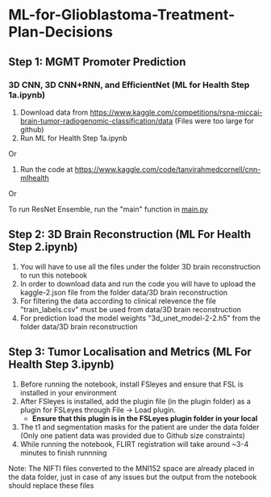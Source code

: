 # ML-for-Glioblastoma-Treatment-Plan-Decisions

## Step 1: MGMT Promoter Prediction 
### 3D CNN, 3D CNN+RNN, and EfficientNet (ML for Health Step 1a.ipynb)
1. Download data from https://www.kaggle.com/competitions/rsna-miccai-brain-tumor-radiogenomic-classification/data (Files were too large for github)
2. Run ML for Health Step 1a.ipynb

Or

1. Run the code at https://www.kaggle.com/code/tanvirahmedcornell/cnn-mlhealth

Or

To run ResNet Ensemble, run the "main" function in [main.py](https://github.com/tanvir10029/ML-for-Glioblastoma-Treatment-Plan-Decisions/blob/main/resnet-ensemble/working/main.py)

## Step 2: 3D Brain Reconstruction (ML For Health Step 2.ipynb)

1. You will have to use all the files under the folder 3D brain reconstruction to run this notebook
2. In order to download data and run the code you will have to upload the kaggle-2.json file from the folder data/3D brain reconstruction
3. For filtering the data according to clinical relevence the file "train_labels.csv" must be used from data/3D brain reconstruction
4. For prediction load the model weights "3d_unet_model-2-2.h5" from the folder data/3D brain reconstruction

## Step 3: Tumor Localisation and Metrics (ML For Health Step 3.ipynb)
1. Before running the notebook, install FSleyes and ensure that FSL is installed in your environment
2. After FSleyes is installed, add the plugin file (in the plugin folder) as a plugin for FSLeyes through File -> Load plugin.
    * **Ensure that this plugin is in the FSLeyes plugin folder in your local**
3. The t1 and segmentation masks for the patient are under the data folder (Only one patient data was provided due to Github size constraints)
4. While running the notebook, FLIRT registration will take around ~3-4 minutes to finish runnning

Note: The NIFTI files converted to the MNI152 space are already placed in the data folder, just in case of any issues but the output from the notebook should replace these files
   
